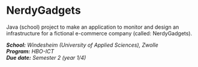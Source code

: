 # NerdyGadgets
Java (school) project to make an application to monitor and design an infrastructure for a fictional e-commerce company (called: NerdyGadgets).

***School:** Windesheim (University of Applied Sciences), Zwolle  
**Program:** HBO-ICT  
**Due date:** Semester 2 (year 1/4)*

